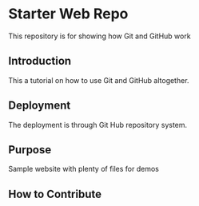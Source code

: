 # Starter Web Repo

This repository is for showing how Git and GitHub work

## Introduction
This a tutorial on how to use Git and GitHub altogether.

## Deployment
The deployment is through Git Hub repository system.


## Purpose

Sample website with plenty of files for demos

## How to Contribute
